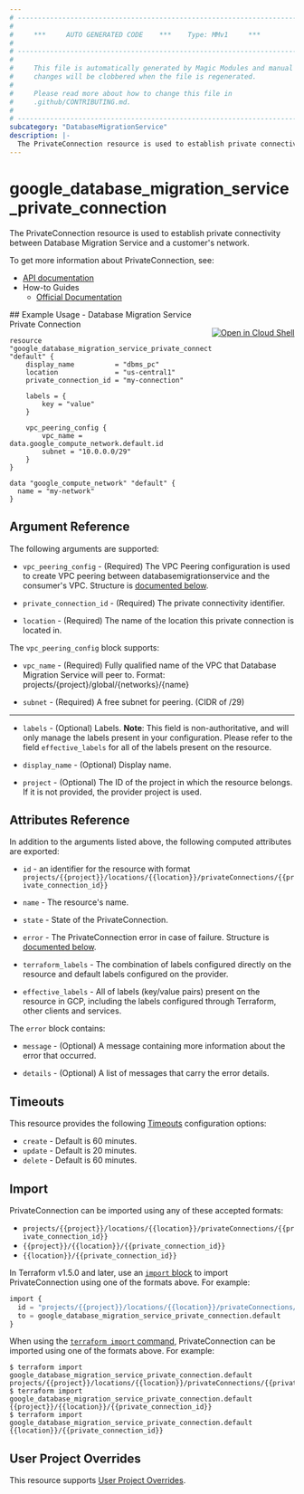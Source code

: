 ```yaml
---
# ----------------------------------------------------------------------------
#
#     ***     AUTO GENERATED CODE    ***    Type: MMv1     ***
#
# ----------------------------------------------------------------------------
#
#     This file is automatically generated by Magic Modules and manual
#     changes will be clobbered when the file is regenerated.
#
#     Please read more about how to change this file in
#     .github/CONTRIBUTING.md.
#
# ----------------------------------------------------------------------------
subcategory: "DatabaseMigrationService"
description: |-
  The PrivateConnection resource is used to establish private connectivity between Database Migration Service and a customer's network.
---
```


# google_database_migration_service_private_connection

The PrivateConnection resource is used to establish private connectivity between Database Migration Service and a customer's network.


To get more information about PrivateConnection, see:

* [API documentation](https://cloud.google.com/database-migration/docs/reference/rest/v1/projects.locations.privateConnections)
* How-to Guides
    * [Official Documentation](https://cloud.google.com/database-migration/docs/oracle-to-postgresql/create-private-connectivity-configuration)

<div class = "oics-button" style="float: right; margin: 0 0 -15px">
  <a href="https://console.cloud.google.com/cloudshell/open?cloudshell_git_repo=https%3A%2F%2Fgithub.com%2Fterraform-google-modules%2Fdocs-examples.git&cloudshell_image=gcr.io%2Fcloudshell-images%2Fcloudshell%3Alatest&cloudshell_print=.%2Fmotd&cloudshell_tutorial=.%2Ftutorial.md&cloudshell_working_dir=database_migration_service_private_connection&open_in_editor=main.tf" target="_blank">
    <img alt="Open in Cloud Shell" src="//gstatic.com/cloudssh/images/open-btn.svg" style="max-height: 44px; margin: 32px auto; max-width: 100%;">
  </a>
</div>
## Example Usage - Database Migration Service Private Connection


```hcl
resource "google_database_migration_service_private_connection" "default" {
	display_name          = "dbms_pc"
	location              = "us-central1"
	private_connection_id = "my-connection"

	labels = {
		key = "value"
	}

	vpc_peering_config {
		vpc_name = data.google_compute_network.default.id
		subnet = "10.0.0.0/29"
	}
}

data "google_compute_network" "default" {
  name = "my-network"
}
```

## Argument Reference

The following arguments are supported:


* `vpc_peering_config` -
  (Required)
  The VPC Peering configuration is used to create VPC peering
  between databasemigrationservice and the consumer's VPC.
  Structure is [documented below](#nested_vpc_peering_config).

* `private_connection_id` -
  (Required)
  The private connectivity identifier.

* `location` -
  (Required)
  The name of the location this private connection is located in.


<a name="nested_vpc_peering_config"></a>The `vpc_peering_config` block supports:

* `vpc_name` -
  (Required)
  Fully qualified name of the VPC that Database Migration Service will peer to.
  Format: projects/{project}/global/{networks}/{name}

* `subnet` -
  (Required)
  A free subnet for peering. (CIDR of /29)

- - -


* `labels` -
  (Optional)
  Labels.
  **Note**: This field is non-authoritative, and will only manage the labels present in your configuration.
  Please refer to the field `effective_labels` for all of the labels present on the resource.

* `display_name` -
  (Optional)
  Display name.

* `project` - (Optional) The ID of the project in which the resource belongs.
    If it is not provided, the provider project is used.


## Attributes Reference

In addition to the arguments listed above, the following computed attributes are exported:

* `id` - an identifier for the resource with format `projects/{{project}}/locations/{{location}}/privateConnections/{{private_connection_id}}`

* `name` -
  The resource's name.

* `state` -
  State of the PrivateConnection.

* `error` -
  The PrivateConnection error in case of failure.
  Structure is [documented below](#nested_error).

* `terraform_labels` -
  The combination of labels configured directly on the resource
   and default labels configured on the provider.

* `effective_labels` -
  All of labels (key/value pairs) present on the resource in GCP, including the labels configured through Terraform, other clients and services.


<a name="nested_error"></a>The `error` block contains:

* `message` -
  (Optional)
  A message containing more information about the error that occurred.

* `details` -
  (Optional)
  A list of messages that carry the error details.

## Timeouts

This resource provides the following
[Timeouts](https://developer.hashicorp.com/terraform/plugin/sdkv2/resources/retries-and-customizable-timeouts) configuration options:

- `create` - Default is 60 minutes.
- `update` - Default is 20 minutes.
- `delete` - Default is 60 minutes.

## Import


PrivateConnection can be imported using any of these accepted formats:

* `projects/{{project}}/locations/{{location}}/privateConnections/{{private_connection_id}}`
* `{{project}}/{{location}}/{{private_connection_id}}`
* `{{location}}/{{private_connection_id}}`


In Terraform v1.5.0 and later, use an [`import` block](https://developer.hashicorp.com/terraform/language/import) to import PrivateConnection using one of the formats above. For example:

```tf
import {
  id = "projects/{{project}}/locations/{{location}}/privateConnections/{{private_connection_id}}"
  to = google_database_migration_service_private_connection.default
}
```

When using the [`terraform import` command](https://developer.hashicorp.com/terraform/cli/commands/import), PrivateConnection can be imported using one of the formats above. For example:

```
$ terraform import google_database_migration_service_private_connection.default projects/{{project}}/locations/{{location}}/privateConnections/{{private_connection_id}}
$ terraform import google_database_migration_service_private_connection.default {{project}}/{{location}}/{{private_connection_id}}
$ terraform import google_database_migration_service_private_connection.default {{location}}/{{private_connection_id}}
```

## User Project Overrides

This resource supports [User Project Overrides](https://registry.terraform.io/providers/hashicorp/google/latest/docs/guides/provider_reference#user_project_override).
